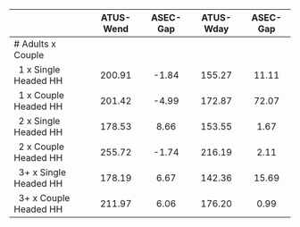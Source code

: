 
|                      |    ATUS-Wend |     ASEC-Gap |    ATUS-Wday |     ASEC-Gap |
| -------------------- | :----------: | :----------: | :----------: | :----------: |
| # Adults x Couple    |              |              |              |              |
| &nbsp;&nbsp;1 x Single Headed HH |       200.91 |        -1.84 |       155.27 |        11.11 |
| &nbsp;&nbsp;1 x Couple Headed HH |       201.42 |        -4.99 |       172.87 |        72.07 |
| &nbsp;&nbsp;2 x Single Headed HH |       178.53 |         8.66 |       153.55 |         1.67 |
| &nbsp;&nbsp;2 x Couple Headed HH |       255.72 |        -1.74 |       216.19 |         2.11 |
| &nbsp;&nbsp;3+ x Single Headed HH |       178.19 |         6.67 |       142.36 |        15.69 |
| &nbsp;&nbsp;3+ x Couple Headed HH |       211.97 |         6.06 |       176.20 |         0.99 |


